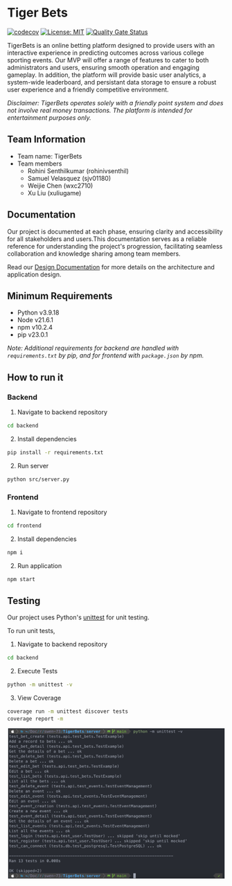 # Tiger Bets

[![codecov](https://codecov.io/gh/SWEN-732-G3/TigerBets/graph/badge.svg?token=MGD5UEG2OE)](https://codecov.io/gh/SWEN-732-G3/TigerBets) [![License: MIT](https://img.shields.io/badge/License-MIT-yellow.svg)](https://opensource.org/licenses/MIT) [![Quality Gate Status](https://sonarcloud.io/api/project_badges/measure?project=SWEN-732-G3_TigerBets&metric=alert_status)](https://sonarcloud.io/summary/new_code?id=SWEN-732-G3_TigerBets)

TigerBets is an online betting platform designed to provide users with an interactive experience in predicting outcomes across various college sporting events. Our MVP will offer a range of features to cater to both administrators and users, ensuring smooth operation and engaging gameplay. In addition, the platform will provide basic user analytics, a system-wide leaderboard, and persistant data storage to ensure a robust user experience and a friendly competitive environment.

_Disclaimer: TigerBets operates solely with a friendly point system and does not involve real money transactions. The platform is intended for entertainment purposes only._


## Team Information
* Team name: TigerBets
* Team members
  * Rohini Senthilkumar (rohinivsenthil)
  * Samuel Velasquez (sjv01180)
  * Weijie Chen (wxc2710)
  * Xu Liu (xuliugame)


## Documentation

Our project is documented at each phase, ensuring clarity and accessibility for all stakeholders and users.This documentation serves as a reliable reference for understanding the project's progression, facilitating seamless collaboration and knowledge sharing among team members.

Read our [Design Documentation](https://github.com/SWEN-732-G3/TigerBets/blob/main/docs/DesignDoc.md) for more details on the architecture and application design.


## Minimum Requirements

- Python v3.9.18
- Node v21.6.1
- npm v10.2.4
- pip v23.0.1

_Note: Additional requirements for backend are handled with `requirements.txt` by pip, and for frontend with `package.json` by npm._

## How to run it

### Backend

1. Navigate to backend repository
```bash
cd backend
```

2. Install dependencies
```bash
pip install -r requirements.txt
```

2. Run server
```bash
python src/server.py
```

### Frontend

1. Navigate to frontend repository
```bash
cd frontend
```

2. Install dependencies
```bash
npm i
```

2. Run application
```bash
npm start
```

## Testing

Our project uses Python's [unittest](https://docs.python.org/3/library/unittest.html) for unit testing. 

To run unit tests,

1. Navigate to backend repository
```bash
cd backend
```

2. Execute Tests
```bash
python -m unittest -v
```

3. View Coverage
```bash
coverage run -m unittest discover tests
coverage report -m
```

<center><img src="%2Fassets%2Ftesting.png" width="500"></center>
